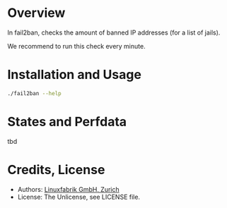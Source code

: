 # Overview

In fail2ban, checks the amount of banned IP addresses (for a list of jails).

We recommend to run this check every minute.


# Installation and Usage

```bash
./fail2ban --help
```


# States and Perfdata

tbd


# Credits, License

* Authors: [Linuxfabrik GmbH, Zurich](https://www.linuxfabrik.ch)
* License: The Unlicense, see LICENSE file.